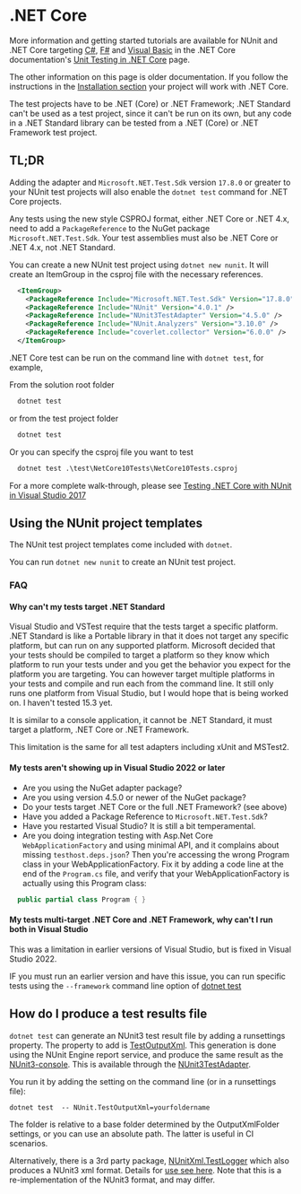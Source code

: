 # .NET Core

More information and getting started tutorials are available for NUnit and .NET Core targeting
[C#](https://docs.microsoft.com/en-us/dotnet/core/testing/unit-testing-with-nunit),
[F#](https://docs.microsoft.com/en-us/dotnet/core/testing/unit-testing-fsharp-with-nunit) and [Visual
Basic](https://docs.microsoft.com/en-us/dotnet/core/testing/unit-testing-visual-basic-with-nunit) in the .NET Core
documentation's [Unit Testing in .NET Core](https://docs.microsoft.com/en-us/dotnet/core/testing/)
page.

The other information on this page is older documentation. If you follow the instructions in the [Installation
section](xref:installation) your project will work with .NET Core.

The test projects have to be .NET (Core) or .NET Framework; .NET Standard can't be used as a test project, since it
can't be run on its own, but any code in a .NET Standard library can be tested from a .NET (Core) or .NET Framework test
project.

## TL;DR

Adding the adapter and `Microsoft.NET.Test.Sdk` version `17.8.0` or greater to your NUnit test projects will also enable
the `dotnet test` command for .NET Core projects.

Any tests using the new style CSPROJ format, either .NET Core or .NET 4.x, need to add a `PackageReference` to the NuGet
package `Microsoft.NET.Test.Sdk`. Your test assemblies must also be .NET Core or .NET 4.x, not .NET Standard.

You can create a new NUnit test project using `dotnet new nunit`. It will create an ItemGroup in the csproj file with
the necessary references.

```xml
  <ItemGroup>
    <PackageReference Include="Microsoft.NET.Test.Sdk" Version="17.8.0" />
    <PackageReference Include="NUnit" Version="4.0.1" />
    <PackageReference Include="NUnit3TestAdapter" Version="4.5.0" />
    <PackageReference Include="NUnit.Analyzers" Version="3.10.0" />
    <PackageReference Include="coverlet.collector" Version="6.0.0" />
  </ItemGroup>
```

.NET Core test can be run on the command line with `dotnet test`, for example,

From the solution root folder

```cmd
  dotnet test
```

or from the test project folder

```cmd
  dotnet test
```

Or you can specify the csproj file you want to test

```cmd
  dotnet test .\test\NetCore10Tests\NetCore10Tests.csproj
```

For a more complete walk-through, please see [Testing .NET Core with NUnit in Visual Studio
2017](https://alteridem.net/2017/05/04/test-net-core-nunit-vs2017/)

## Using the NUnit project templates

The NUnit test project templates come included with `dotnet`.

You can run `dotnet new nunit` to create an NUnit test project.

### FAQ

#### Why can't my tests target .NET Standard

Visual Studio and VSTest require that the tests target a specific platform. .NET Standard is like a Portable library in
that it does not target any specific platform, but can run on any supported platform. Microsoft decided that your tests
should be compiled to target a platform so they know which platform to run your tests under and you get the behavior you
expect for the platform you are targeting. You can however target multiple platforms in your tests and compile and run
each from the command line. It still only runs one platform from Visual Studio, but I would hope that is being worked
on. I haven't tested 15.3 yet.

It is similar to a console application, it cannot be .NET Standard, it must target a platform, .NET Core or .NET
Framework.

This limitation is the same for all test adapters including xUnit and MSTest2.

#### My tests aren't showing up in Visual Studio 2022 or later

* Are you using the NuGet adapter package?
* Are you using version 4.5.0 or newer of the NuGet package?
* Do your tests target .NET Core or the full .NET Framework? (see above)
* Have you added a Package Reference to `Microsoft.NET.Test.Sdk`?
* Have you restarted Visual Studio? It is still a bit temperamental.
* Are you doing integration testing with Asp.Net Core `WebApplicationFactory` and using minimal API, and it complains about missing `testhost.deps.json`?  Then you're accessing the wrong Program class in your WebApplicationFactory. Fix it by adding a code line at the end of the `Program.cs` file, and verify that your WebApplicationFactory is actually using this Program class:

```csharp
  public partial class Program { }
```

#### My tests multi-target .NET Core and .NET Framework, why can't I run both in Visual Studio

This was a limitation in earlier versions of  Visual Studio, but is fixed in Visual Studio 2022.

IF you must run an earlier version and have this issue, you can run specific tests using the `--framework` command line option of [dotnet
test](https://docs.microsoft.com/en-ca/dotnet/core/tools/dotnet-test?tabs=netcore2x)

## How do I produce a test results file

`dotnet test` can generate an NUnit3 test result file by adding a runsettings property. The property to add is
[TestOutputXml](/articles/vs-test-adapter/Tips-And-Tricks.html#testoutputxml). This generation is done using the NUnit
Engine report service, and produce the same result as the
[NUnit3-console](https://www.nuget.org/packages/NUnit.Console/). This is available through the
[NUnit3TestAdapter](https://www.nuget.org/packages/NUnit3TestAdapter).

You run it by adding the setting on the command line (or in a runsettings file):

```console
dotnet test  -- NUnit.TestOutputXml=yourfoldername
```

The folder is relative to a base folder determined by the OutputXmlFolder settings, or you can use an absolute path. The
latter is useful in CI scenarios.

Alternatively, there is a 3rd party package, [NUnitXml.TestLogger](https://www.nuget.org/packages/NunitXml.TestLogger/)
which also produces a NUnit3 xml format. Details for [use see here](https://github.com/spekt/nunit.testlogger). Note
that this is a re-implementation of the NUnit3 format, and may differ.
